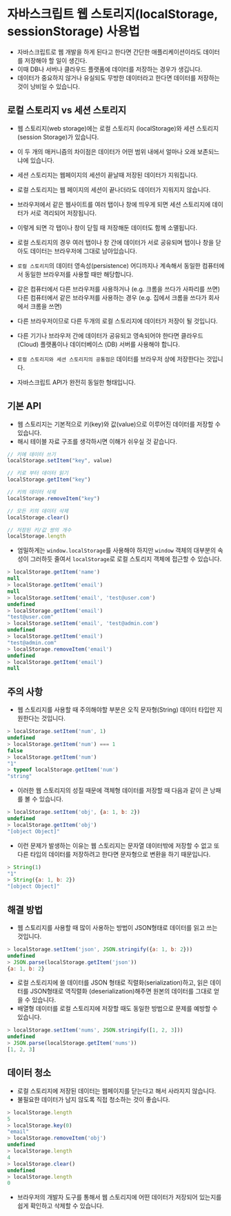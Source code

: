 # 자바스크립트 웹 스토리지(localStorage, sessionStorage) 사용법

- 자바스크립트로 웹 개발을 하게 된다고 한다면 간단한 애플리케이션이라도 데이터를 저장해야 할 일이 생긴다.
- 이때 DB나 서버나 클라우드 플랫폼에 데이터를 저장하는 경우가 생깁니다.
- 데이터가 중요하지 않거나 유실되도 무방한 데이터라고 한다면 데이터를 저장하는 것이 낭비일 수 있습니다.

## 로컬 스토리지 vs 세션 스토리지

- 웹 스토리지(web storage)에는 로컬 스토리지 (localStorage)와 세션 스토리지 (session Storage)가 있습니다.
- 이 두 개의 매커니즘의 차이점은 데이터가 어떤 범위 내에서 얼마나 오래 보존되느냐에 있습니다.
- 세션 스토리지는 웹페이지의 세션이 끝날때 저장된 데이터가 지워집니다.
- 로컬 스토리지는 웹 페이지의 세션이 끝나더라도 데이터가 지워지지 않습니다.
- 브라우저에서 같은 웹사이트를 여러 탭이나 창에 띄우게 되면 세션 스토리지에 데이터가 서로 격리되어 저장됩니다.
- 이렇게 되면 각 탭이나 창이 닫힐 때 저장해둔 데이터도 함께 소멸됩니다.
- 로컬 스토리지의 경우 여러 탭이나 창 간에 데이터가 서로 공유되며 탭이나 창을 닫아도 데이터는 브라우저에 그대로 남아있습니다.
- `로컬 스토리지`의 데이터 영속성(persistence) 어디까지나 계속해서 동일한 컴퓨터에서 동일한 브라우저를 사용할 때만 해당합니다.
- 같은 컴퓨터에서 다른 브라우저를 사용하거나 (e.g. 크롬을 쓰다가 사파리를 쓰면) 다른 컴퓨터에서 같은 브라우저를 사용하는 경우  (e.g. 집에서 크롬을 쓰다가 회사에서 크롬을 쓰면)
- 다른 브라우저이므로 다른 두개의 로컬 스토리지에 데이터가 저장이 될 것입니다.
- 다른 기기나 브라우저 간에 데이터가 공유되고 영속되어야 한다면 클라우드 (Cloud) 플랫폼이나 데이터베이스 (DB) 서버를 사용해야 합니다.

- `로컬 스토리지와 세션 스토리지의 공통점은` 데이터를 브라우저 상에 저장한다는 것입니다.
- 자바스크립트 API가 완전히 동일한 형태입니다.

## 기본 API

- 웹 스토리지는 기본적으로 키(key)와 값(value)으로 이루어진 데이터를 저장할 수 있습니다.
- 해시 테이블 자료 구조를 생각하시면 이해가 쉬우실 것 같습니다.

```jsx
// 키에 데이터 쓰기
localStorage.setItem("key", value)

// 키로 부터 데이터 읽기
localStorage.getItem("key")

// 키의 데이터 삭제
localStorage.removeItem("key")

// 모든 키의 데이터 삭제
localStorage.clear()

// 저장된 키/값 쌍의 개수
localStorage.length
```

- 엄밀하게는 `window.localStorage`를 사용해야 하지만 `window` 객체의 대부분의 속성이 그러하듯 줄여서 `localStorage`로 로컬 스토리지 객체에 접근할 수 있습니다.

```jsx
> localStorage.getItem('name')
null
> localStorage.getItem('email')
null
> localStorage.setItem('email', 'test@user.com')
undefined
> localStorage.getItem('email')
"test@user.com"
> localStorage.setItem('email', 'test@admin.com')
undefined
> localStorage.getItem('email')
"test@admin.com"
> localStorage.removeItem('email')
undefined
> localStorage.getItem('email')
null
```

## 주의 사항

- 웹 스토리지를 사용할 때 주의해야할 부분은 오직 문자형(String) 데이터 타입만 지원한다는 것입니다.

```jsx
> localStorage.setItem('num', 1)
undefined
> localStorage.getItem('num') === 1
false
> localStorage.getItem('num')
"1"
> typeof localStorage.getItem('num')
"string"
```

- 이러한 웹 스토리지의 성질 때문에 객체형 데이터를 저장할 때 다음과 같이 큰 낭패를 볼 수 있습니다.

```jsx
> localStorage.setItem('obj', {a: 1, b: 2})
undefined
> localStorage.getItem('obj')
"[object Object]"
```

- 이런 문제가 발생하는 이유는 웹 스토리지는 문자열 데이터밖에 저장할 수 없고 또 다른 타입의 데이터를 저장하려고 한다면 문자형으로 변환을 하기 때문입니다.

```jsx
> String(1)
"1"
> String({a: 1, b: 2})
"[object Object]"
```

## 해결 방법

- 웹 스토리지를 사용할 때 많이 사용하는 방법이 JSON형태로 데이터를 읽고 쓰는 것입니다.

```jsx
> localStorage.setItem('json', JSON.stringify({a: 1, b: 2}))
undefined
> JSON.parse(localStorage.getItem('json'))
{a: 1, b: 2}
```

- 로컬 스토리지에 쓸 데이터를 JSON 형태로 직렬화(serialization)하고, 읽은 데이터를 JSON형태로 역직렬화 (deserialization)해주면 원본의 데이터를 그대로 얻을 수 있습니다.
- 배열형 데이터를 로컬 스토리지에 저장할 때도 동일한 방법으로 문제를 예방할 수 있습니다.

```jsx
> localStorage.setItem('nums', JSON.stringify([1, 2, 3]))
undefined
> JSON.parse(localStorage.getItem('nums'))
[1, 2, 3]
```

## 데이터 청소

- 로컬 스토리지에 저장된 데이터는 웹페이지를 닫는다고 해서 사라지지 않습니다.
- 불필요한 데이터가 남지 않도록 직접 청소하는 것이 좋습니다.

```jsx
> localStorage.length
5
> localStorage.key(0)
"email"
> localStorage.removeItem('obj')
undefined
> localStorage.length
4
> localStorage.clear()
undefined
> localStorage.length
0
```

- 브라우저의 개발자 도구를 통해서 웹 스토리지에 어떤 데이터가 저장되어 있는지를 쉽게 확인하고 삭제할 수 있습니다.


